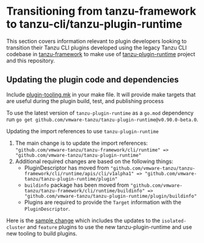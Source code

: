 # Transitioning from tanzu-framework to tanzu-cli/tanzu-plugin-runtime

This section covers information relevant to plugin developers looking to
transition their Tanzu CLI plugins developed using the legacy Tanzu CLI
codebase in
[tanzu-framework](https://github.com/vmware-tanzu/tanzu-framework/tree/release-0.29/cli)
to make use of [tanzu-plugin-runtime](https://github.com/vmware-tanzu/tanzu-plugin-runtime)
project and this repository.

## Updating the plugin code and dependencies

Include [plugin-tooling.mk](https://github.com/vmware-tanzu/tanzu-cli/blob/main/cmd/plugin/builder/template/plugintemplates/plugin-tooling.mk.tmpl) in your make file. It will provide make targets that are useful during the plugin build, test, and publishing process

To use the latest version of `tanzu-plugin-runtime` as a `go.mod` dependency run `go get github.com/vmware-tanzu/tanzu-plugin-runtime@v0.90.0-beta.0`.

Updating the import references to use `tanzu-plugin-runtime`

1. The main change is to update the import references: `"github.com/vmware-tanzu/tanzu-framework/cli/runtime" => "github.com/vmware-tanzu/tanzu-plugin-runtime"`
1. Additional required changes are based on the following things:
    - PluginDescriptor has moved from `"github.com/vmware-tanzu/tanzu-framework/cli/runtime/apis/cli/v1alpha1" => "github.com/vmware-tanzu/tanzu-plugin-runtime/plugin"`
    - `buildinfo` package has been moved from `"github.com/vmware-tanzu/tanzu-framework/cli/runtime/buildinfo" => "github.com/vmware-tanzu/tanzu-plugin-runtime/plugin/buildinfo"`
    - Plugins are required to provide the `Target` information with the `PluginDescriptor`.

Here is the [sample change](https://github.com/anujc25/tanzu-framework/commit/cdd1239b863ef3e0e00ad5868b17966a28cacfa0)
which includes the updates to the `isolated-cluster` and `feature` plugins to use the new tanzu-plugin-runtime and use new tooling to build plugins.
